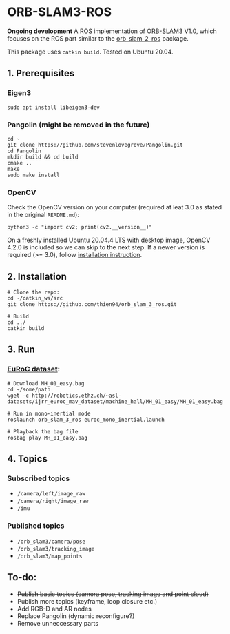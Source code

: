 # ORB-SLAM3-ROS

**Ongoing development**
A ROS implementation of [ORB-SLAM3](https://github.com/UZ-SLAMLab/ORB_SLAM3) V1.0, which focuses on the ROS part similar to the [orb_slam_2_ros](https://github.com/appliedAI-Initiative/orb_slam_2_ros) package.

This package uses ```catkin build```. Tested on Ubuntu 20.04.
## 1. Prerequisites
### Eigen3
```
sudo apt install libeigen3-dev
```
### Pangolin (might be removed in the future)
```
cd ~
git clone https://github.com/stevenlovegrove/Pangolin.git
cd Pangolin
mkdir build && cd build
cmake ..
make
sudo make install
```
### OpenCV
Check the OpenCV version on your computer (required at leat 3.0 as stated in the original `README.md`):
```
python3 -c "import cv2; print(cv2.__version__)" 
```
On a freshly installed Ubuntu 20.04.4 LTS with desktop image, OpenCV 4.2.0 is included so we can skip to the next step. If a newer version is required (>= 3.0), follow [installation instruction](https://docs.opencv.org/4.x/d0/d3d/tutorial_general_install.html).


## 2. Installation
```
# Clone the repo:
cd ~/catkin_ws/src
git clone https://github.com/thien94/orb_slam_3_ros.git

# Build
cd ../
catkin build
```

## 3. Run
### [EuRoC dataset](https://projects.asl.ethz.ch/datasets/doku.php?id=kmavvisualinertialdatasets):
```
# Download MH_01_easy.bag
cd ~/some/path
wget -c http://robotics.ethz.ch/~asl-datasets/ijrr_euroc_mav_dataset/machine_hall/MH_01_easy/MH_01_easy.bag
```
```
# Run in mono-inertial mode
roslaunch orb_slam_3_ros euroc_mono_inertial.launch

# Playback the bag file
rosbag play MH_01_easy.bag
```

## 4. Topics
### Subscribed topics
- `/camera/left/image_raw`
- `/camera/right/image_raw`
- `/imu`
### Published topics
- `/orb_slam3/camera/pose`
- `/orb_slam3/tracking_image`
- `/orb_slam3/map_points`

## To-do:
- ~~Publish basic topics (camera pose, tracking image and point cloud)~~
- Publish more topics (keyframe, loop closure etc.)
- Add RGB-D and AR nodes
- Replace Pangolin (dynamic reconfigure?)
- Remove unneccessary parts